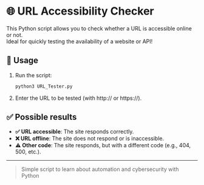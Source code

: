 # 🌐 URL Accessibility Checker

This Python script allows you to check whether a URL is accessible online or not.  
Ideal for quickly testing the availability of a website or API!

## 🚀 Usage

1. Run the script:
   ```bash
   python3 URL_Tester.py
   ```
2. Enter the URL to be tested (with http:// or https://).

## ✅ Possible results

- **✅ URL accessible**: The site responds correctly.
- **❌ URL offline**: The site does not respond or is inaccessible.
- **⚠️ Other code**: The site responds, but with a different code (e.g., 404, 500, etc.).

---

> Simple script to learn about automation and cybersecurity with Python
